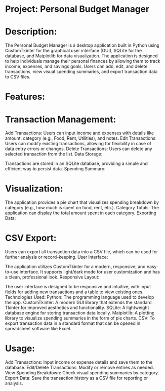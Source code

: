 # Project: Personal Budget Manager
# Description:
The Personal Budget Manager is a desktop application built in Python using CustomTkinter for the graphical user interface (GUI), SQLite for the database, and Matplotlib for data visualization. The application is designed to help individuals manage their personal finances by allowing them to track income, expenses, and savings goals. Users can add, edit, and delete transactions, view visual spending summaries, and export transaction data to CSV files.

# Features:
# Transaction Management:

Add Transactions: Users can input income and expenses with details like amount, category (e.g., Food, Rent, Utilities), and notes.
Edit Transactions: Users can modify existing transactions, allowing for flexibility in case of data entry errors or changes.
Delete Transactions: Users can delete any selected transaction from the list.
Data Storage:

Transactions are stored in an SQLite database, providing a simple and efficient way to persist data.
Spending Summary:

# Visualization:
The application provides a pie chart that visualizes spending breakdown by category (e.g., how much is spent on food, rent, etc.).
Category Totals: The application can display the total amount spent in each category.
Exporting Data:

# CSV Export:
Users can export all transaction data into a CSV file, which can be used for further analysis or record-keeping.
User Interface:

The application utilizes CustomTkinter for a modern, responsive, and easy-to-use interface.
It supports light/dark mode for user customization and has a clean, professional look.
Responsive Layout:

The user interface is designed to be responsive and intuitive, with input fields for adding new transactions and a table to view existing ones.
Technologies Used:
Python: The programming language used to develop the app.
CustomTkinter: A modern GUI library that extends the standard Tkinter for improved aesthetics and functionality.
SQLite: A lightweight database engine for storing transaction data locally.
Matplotlib: A plotting library to visualize spending summaries in the form of pie charts.
CSV: To export transaction data in a standard format that can be opened in spreadsheet software like Excel.
# Usage:
Add Transactions: Input income or expense details and save them to the database.
Edit/Delete Transactions: Modify or remove entries as needed.
View Spending Breakdown: Check visual spending summaries by category.
Export Data: Save the transaction history as a CSV file for reporting or analysis.
